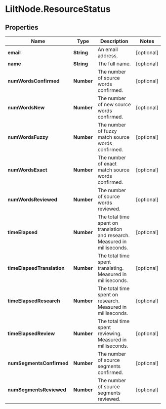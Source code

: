 # LiltNode.ResourceStatus

## Properties

Name | Type | Description | Notes
------------ | ------------- | ------------- | -------------
**email** | **String** | An email address. | [optional] 
**name** | **String** | The full name. | [optional] 
**numWordsConfirmed** | **Number** | The number of source words confirmed. | [optional] 
**numWordsNew** | **Number** | The number of new source words confirmed. | [optional] 
**numWordsFuzzy** | **Number** | The number of fuzzy match source words confirmed. | [optional] 
**numWordsExact** | **Number** | The number of exact match source words confirmed. | [optional] 
**numWordsReviewed** | **Number** | The number of source words reviewed. | [optional] 
**timeElapsed** | **Number** | The total time spent on translation and research. Measured in milliseconds. | [optional] 
**timeElapsedTranslation** | **Number** | The total time spent translating. Measured in milliseconds. | [optional] 
**timeElapsedResearch** | **Number** | The total time spent on research. Measured in milliseconds. | [optional] 
**timeElapsedReview** | **Number** | The total time spent reviewing. Measured in milliseconds. | [optional] 
**numSegmentsConfirmed** | **Number** | The number of source segments confirmed. | [optional] 
**numSegmentsReviewed** | **Number** | The number of source segments reviewed. | [optional] 


